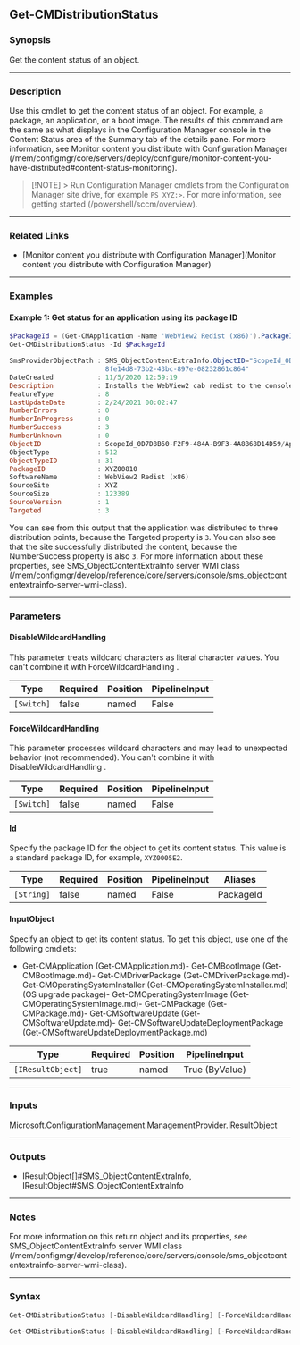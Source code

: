 Get-CMDistributionStatus
------------------------




### Synopsis
Get the content status of an object.



---


### Description

Use this cmdlet to get the content status of an object. For example, a package, an application, or a boot image. The results of this command are the same as what displays in the Configuration Manager console in the Content Status area of the Summary tab of the details pane. For more information, see Monitor content you distribute with Configuration Manager (/mem/configmgr/core/servers/deploy/configure/monitor-content-you-have-distributed#content-status-monitoring).



> [!NOTE] > Run Configuration Manager cmdlets from the Configuration Manager site drive, for example `PS XYZ:>`. For more information, see getting started (/powershell/sccm/overview).



---


### Related Links
* [Monitor content you distribute with Configuration Manager](Monitor content you distribute with Configuration Manager)





---


### Examples
#### Example 1: Get status for an application using its package ID
```PowerShell
$PackageId = (Get-CMApplication -Name 'WebView2 Redist (x86)').PackageID
Get-CMDistributionStatus -Id $PackageId

SmsProviderObjectPath : SMS_ObjectContentExtraInfo.ObjectID="ScopeId_0D7D8B60-F2F9-484A-B9F3-4A8B68D14D59/Application_8
                        8fe14d8-73b2-43bc-897e-08232861c864"
DateCreated           : 11/5/2020 12:59:19
Description           : Installs the WebView2 cab redist to the console.
FeatureType           : 8
LastUpdateDate        : 2/24/2021 00:02:47
NumberErrors          : 0
NumberInProgress      : 0
NumberSuccess         : 3
NumberUnknown         : 0
ObjectID              : ScopeId_0D7D8B60-F2F9-484A-B9F3-4A8B68D14D59/Application_88fe14d8-73b2-43bc-897e-08232861c864
ObjectType            : 512
ObjectTypeID          : 31
PackageID             : XYZ00810
SoftwareName          : WebView2 Redist (x86)
SourceSite            : XYZ
SourceSize            : 123389
SourceVersion         : 1
Targeted              : 3
```
You can see from this output that the application was distributed to three distribution points, because the Targeted property is `3`. You can also see that the site successfully distributed the content, because the NumberSuccess property is also `3`. For more information about these properties, see SMS_ObjectContentExtraInfo server WMI class (/mem/configmgr/develop/reference/core/servers/console/sms_objectcontentextrainfo-server-wmi-class).


---


### Parameters
#### **DisableWildcardHandling**

This parameter treats wildcard characters as literal character values. You can't combine it with ForceWildcardHandling .






|Type      |Required|Position|PipelineInput|
|----------|--------|--------|-------------|
|`[Switch]`|false   |named   |False        |



#### **ForceWildcardHandling**

This parameter processes wildcard characters and may lead to unexpected behavior (not recommended). You can't combine it with DisableWildcardHandling .






|Type      |Required|Position|PipelineInput|
|----------|--------|--------|-------------|
|`[Switch]`|false   |named   |False        |



#### **Id**

Specify the package ID for the object to get its content status. This value is a standard package ID, for example, `XYZ0005E2`.






|Type      |Required|Position|PipelineInput|Aliases  |
|----------|--------|--------|-------------|---------|
|`[String]`|false   |named   |False        |PackageId|



#### **InputObject**

Specify an object to get its content status. To get this object, use one of the following cmdlets:


* Get-CMApplication (Get-CMApplication.md)- Get-CMBootImage (Get-CMBootImage.md)- Get-CMDriverPackage (Get-CMDriverPackage.md)- Get-CMOperatingSystemInstaller (Get-CMOperatingSystemInstaller.md) (OS upgrade package)- Get-CMOperatingSystemImage (Get-CMOperatingSystemImage.md)- Get-CMPackage (Get-CMPackage.md)- Get-CMSoftwareUpdate (Get-CMSoftwareUpdate.md)- Get-CMSoftwareUpdateDeploymentPackage (Get-CMSoftwareUpdateDeploymentPackage.md)






|Type             |Required|Position|PipelineInput |
|-----------------|--------|--------|--------------|
|`[IResultObject]`|true    |named   |True (ByValue)|





---


### Inputs
Microsoft.ConfigurationManagement.ManagementProvider.IResultObject





---


### Outputs
* IResultObject[]#SMS_ObjectContentExtraInfo, IResultObject#SMS_ObjectContentExtraInfo






---


### Notes
For more information on this return object and its properties, see SMS_ObjectContentExtraInfo server WMI class (/mem/configmgr/develop/reference/core/servers/console/sms_objectcontentextrainfo-server-wmi-class).



---


### Syntax
```PowerShell
Get-CMDistributionStatus [-DisableWildcardHandling] [-ForceWildcardHandling] [-Id <String>] [<CommonParameters>]
```
```PowerShell
Get-CMDistributionStatus [-DisableWildcardHandling] [-ForceWildcardHandling] -InputObject <IResultObject> [<CommonParameters>]
```
